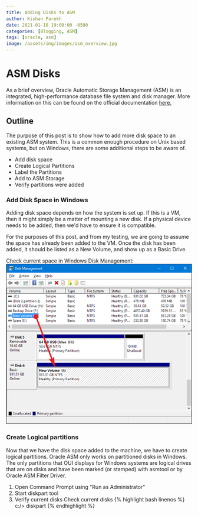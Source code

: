 ```yaml
---
title: Adding Disks to ASM
author: Kishan Parekh
date: 2021-01-18 19:00:00 -0500
categories: [Blogging, ASM]
tags: [oracle, asm]
image: /assets/img/images/asm_overview.jpg
---
```


# ASM Disks

As a brief overview, Oracle Automatic Storage Management (ASM) is an integrated, high-performance database file system and disk manager. More information on this can be found on the official documentation [here.](https://docs.oracle.com/cd/E11882_01/server.112/e18951/asmcon.htm#OSTMG036)

## Outline

The purpose of this post is to show how to add more disk space to an existing ASM system. This is a common enough procedure on Unix based systems, but on Windows, there are some additional steps to be aware of.

- Add disk space
- Create Logical Partitions
- Label the Partitions
- Add to ASM Storage
- Verify partitions were added

### Add Disk Space in Windows

Adding disk space depends on how the system is set up.
If this is a VM, then it might simply be a matter of mounting a new disk. If a physical device needs to be added, then we'd have to ensure it is compatible.

For the purposes of this post, and from my testing, we are going to assume the space has already been added to the VM. Once the disk has been added, it should be listed as a New Volume, and show up as a Basic Drive.

Check current space in Windows Disk Management:
![Example of Disk Management](/assets/img/images/diskmgmt.png)

### Create Logical partitions

Now that we have the disk space added to the machine, we have to create logical partitions. Oracle ASM only works on partitioned disks in Windows.  
The only partitions that OUI displays for Windows systems are logical drives that are on disks and have been marked (or stamped) with asmtool or by Oracle ASM Filter Driver.

1. Open Command Prompt using "Run as Administrator"
2. Start diskpart tool  
3. Verify current disks
  Check current disks
  {% highlight bash linenos %}
c:/> diskpart
  {% endhighlight %}

